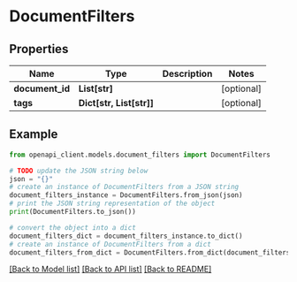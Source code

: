 # DocumentFilters


## Properties

Name | Type | Description | Notes
------------ | ------------- | ------------- | -------------
**document_id** | **List[str]** |  | [optional] 
**tags** | **Dict[str, List[str]]** |  | [optional] 

## Example

```python
from openapi_client.models.document_filters import DocumentFilters

# TODO update the JSON string below
json = "{}"
# create an instance of DocumentFilters from a JSON string
document_filters_instance = DocumentFilters.from_json(json)
# print the JSON string representation of the object
print(DocumentFilters.to_json())

# convert the object into a dict
document_filters_dict = document_filters_instance.to_dict()
# create an instance of DocumentFilters from a dict
document_filters_from_dict = DocumentFilters.from_dict(document_filters_dict)
```
[[Back to Model list]](../README.md#documentation-for-models) [[Back to API list]](../README.md#documentation-for-api-endpoints) [[Back to README]](../README.md)


